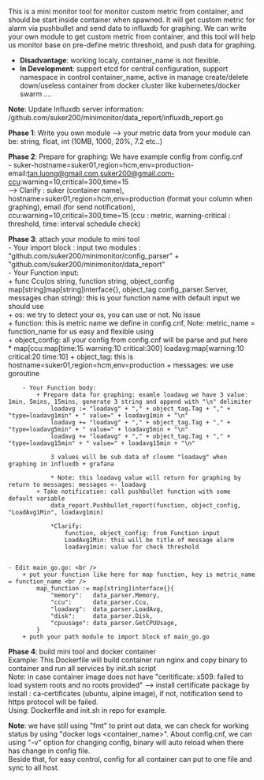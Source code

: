 This is a mini monitor tool for monitor custom metric from container, and should be start inside container when spawned. It will get custom metric for alarm  via pushbullet and send data to influxdb for graphing.
We can write your own module to get custom metric from container, and this tool will help us monitor base on pre-define metric threshold, and push data for graphing.

+ <b>Disadvantage</b>: working localy, container_name is not flexible.
+ <b>In Development</b>: support etcd for central configuration, support namespace in control container_name, active in manage create/delete down/useless container from docker cluster like kubernetes/docker swarm ....

<b>Note</b>: Update Influxdb server information: /github.com/suker200/minimonitor/data_report/influxdb_report.go

<b>Phase 1</b>: Write you own module --> your metric data from your module can be: string, float, int (10MB, 1000, 20%, 7.2 etc..)

<b>Phase 2</b>: Prepare for graphing: We have example config from config.cnf <br />
	- suker-hostname=suker01,region=hcm,env=production-email:tan.luong@gmail.com,suker200@gmail.com-ccu:warning=10,critical=300,time=15 <br />
	--> Clarify : suker (container name), hostname=suker01,region=hcm,env=production (format your column when graphing), email (for send notification), ccu:warning=10,critical=300,time=15 (ccu : metric, warning-critical : threshold, time: interval schedule check)

<b>Phase 3</b>: attach your module to mini tool <br />
		- Your import block : input two modules : "github.com/suker200/minimonitor/config_parser" + "github.com/suker200/minimonitor/data_report" <br />
		- Your Function input: <br />
			+ func Ccu(os string, function string, object_config map[string]map[string]interface{}, object_tag config_parser.Server, messages chan string): this is your function name with default input we should use <br />
			+ os: we try to detect your os, you can use or not. No issue <br />
			+ function: this is metric name we define in config.cnf, Note: metric_name = function_name for us easy and flexible using <br />
			+ object_config: all your config from config.cnf will be parse and put here <br />
				* map[ccu:map[time:15 warning:10 critical:300] loadavg:map[warning:10 critical:20 time:10]
			+ object_tag: this is hostname=suker01,region=hcm,env=production
			+ messages: we use goroutine

		- Your Function body:
			+ Prepare data for graphing: examle loadavg we have 3 value: 1min, 5mins, 15mins, generate 3 string and append with "\n" delimiter
				loadavg := "loadavg" + "," + object_tag.Tag + "," + "type=loadavg1min" + " value=" + loadavg1min + "\n"
				loadavg += "loadavg" + "," + object_tag.Tag + "," + "type=loadavg5min" + " value=" + loadavg5min + "\n"
				loadavg += "loadavg" + "," + object_tag.Tag + "," + "type=loadavg15min" + " value=" + loadavg15min + "\n"

				3 values will be sub data of cloumn "loadavg" when graphing in influxdb + grafana

				* Note: this loadavg value will return for graphing by return to messages: messages <- loadavg
			+ Take notification: call pushbullet function with some default variable 
				data_report.Pushbullet_report(function, object_config, "LoadAvg1Min", loadavg1min)

				*Clarify:
					function, object_config: from Function input
					LoadAvg1Min: this will be title of message alarm
					loadavg1min: value for check threshold


	- Edit main_go.go: <br />
		+ put your function like here for map function, key is metric_name = function_name <br /> 
			map_function := map[string]interface{}{ 
				"memory":   data_parser.Memory,
				"ccu":      data_parser.Ccu,
				"loadavg":  data_parser.LoadAvg,
				"disk":     data_parser.Disk,
				"cpuusage": data_parser.GetCPUUsage,
			}
		+ puth your path module to import block of main_go.go

<b>Phase 4</b>: build mini tool and docker container <br /> 
	Example: This Dockerfile will build container run nginx and copy binary to container and run all services by init.sh script <br />
	Note: in case container image does not have "ceritificate: x509: failed to load system roots and no roots provided" --> install certificate package by install : ca-certificates (ubuntu, alpine image), if not, notification send to https protocol will be failed. <br />
	Using: Dockerfile and init.sh in repo for example. <br />

<b>Note</b>: we have still using "fmt" to print out data, we can check for working status by using "docker logs <container_name>". About config.cnf, we can using "-v" option for changing config, binary will auto reload when there has change in config file. <br />
Beside that, for easy control, config for all container can put to one file and sync to all host. <br />
